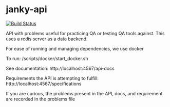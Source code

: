 # janky-api
[![Build Status](https://travis-ci.org/araneforseti/janky-api.svg?branch=master)](https://travis-ci.org/araneforseti/janky-api)

API with problems useful for practicing QA or testing QA tools against. This uses a redis server as a data backend.

For ease of running and managing dependencies, we use docker

To run: /scripts/docker/start_docker.sh

See documentation: http://localhost:4567/api-docs

Requirements the API is attempting to fulfill: http://localhost:4567/specifications

If you are curious, the problems present in the API, docs, and requirement are recorded in the problems file
